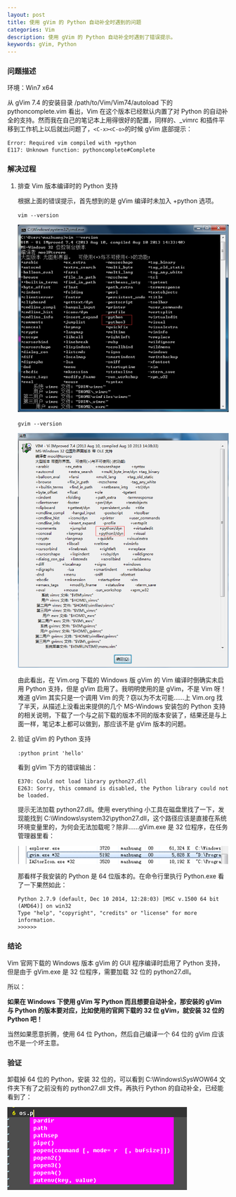 ```yaml
---
layout: post
title: 使用 gVim 的 Python 自动补全时遇到的问题
categories: Vim
description: 使用 gVim 的 Python 自动补全时遇到了错误提示。
keywords: gVim, Python
---
```


### 问题描述

环境：Win7 x64

从 gVim 7.4 的安装目录 /path/to/Vim/Vim74/autoload 下的 pythoncomplete.vim 看出，Vim 在这个版本已经默认内置了对 Python 的自动补全的支持。然而我在自己的笔记本上用得很好的配置，同样的、_vimrc 和插件平移到工作机上以后就出问题了，` <C-x><C-o> `的时候 gVim 底部提示：

```
Error: Required vim compiled with +python
E117: Unknown function: pythoncomplete#Complete
```

### 解决过程

1. 排查 Vim 版本编译时的 Python 支持

   根据上面的错误提示，首先想到的是 gVim 编译时未加入 +python 选项。

   `vim --version`

   ![Vim 的 Python 支持](/back_up_images/posts/vim/vim-without-python.png)

   `gvim --version`

   ![gVim 的 Python 支持](/back_up_images/posts/vim/gvim-with-python.png)

   由此看出，在 Vim.org 下载的 Windows 版 gVim 的 Vim 编译时倒确实未启用 Python 支持，但是 gVim 启用了。我明明使用的是 gVim，不是 Vim 呀！难道 gVim 其实只是一个调用 Vim 的壳？窃以为不太可能……上 Vim.org 找了半天，从描述上没看出来提供的几个 MS-Windows 安装包的 Python 支持的相关说明，下载了一个与之前下载的版本不同的版本安装了，结果还是与上面一样，笔记本上都可以做到，那应该不是 gVim 版本的问题。

2. 验证 gVim 的 Python 支持

   `:python print 'hello'`

   看到 gVim 下方的错误输出：

   ```
   E370: Could not load library python27.dll
   E263: Sorry, this command is disabled, the Python library could not be loaded.
   ```

   提示无法加载 python27.dll。使用 everything 小工具在磁盘里找了一下，发现能找到 C:\Windows\system32\python27.dll，这个路径应该是直接在系统环境变量里的，为何会无法加载呢？除非……gVim.exe 是 32 位程序，在任务管理器里看：

   ![gVim 是 32 位程序](/back_up_images/posts/vim/gvim-32bit.png)

   那看样子我安装的 Python 是 64 位版本的。在命令行里执行 Python.exe 看了一下果然如此：

   ```
   Python 2.7.9 (default, Dec 10 2014, 12:28:03) [MSC v.1500 64 bit (AMD64)] on win32
   Type "help", "copyright", "credits" or "license" for more information.
   >>>>>>
   ```

### 结论

Vim 官网下载的 Windows 版本 gVim 的 GUI 程序编译时启用了 Python 支持，但是由于 gVim.exe 是 32 位程序，需要加载 32 位的 python27.dll。

所以：

**如果在 Windows 下使用 gVim 写 Python 而且想要自动补全，那安装的 gVim 与 Python 的版本要对应，比如使用的官网下载的 32 位 gVim，就安装 32 位的 Python 吧！**

当然如果愿意折腾，使用 64 位 Python，然后自己编译一个 64 位的 gVim 应该也不是一个坏主意。

### 验证

卸载掉 64 位的 Python，安装 32 位的，可以看到 C:\Windows\SysWOW64 文件夹下有了之前没有的 python27.dll 文件。再执行 Python 的自动补全，已经能看到了：

![Python 自动补全](/back_up_images/posts/vim/vim-python-autocomplete.png)
